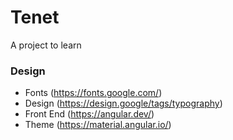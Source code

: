 # Tenet
A project to learn 

### Design

* Fonts (https://fonts.google.com/)
* Design (https://design.google/tags/typography)
* Front End (https://angular.dev/)
* Theme (https://material.angular.io/)

